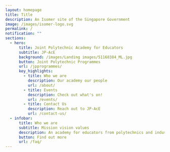 ```yaml
---
layout: homepage
title: Title
description: An Isomer site of the Singapore Government
image: /images/isomer-logo.svg
permalink: /
notification: ""
sections:
  - hero:
      title: Joint Polytechnic Academy for Educators
      subtitle: JP-AcE
      background: /images/Landing images/51168384_ML.jpg
      button: Joint Polytechnic Programmes
      url: /jpprogrammes/
      key_highlights:
        - title: Who we are
          description: Our academy our people
          url: /about/
        - title: Events
          description: Check out what's on!
          url: /events/
        - title: Contact Us
          description: Reach out to JP-AcE
          url: /contact-us/
  - infobar:
      title: Who we are
      subtitle: Mission vision values
      description: An academy for educators from polytechnics and industry
      button: Find out more
      url: /faq/
---
```

